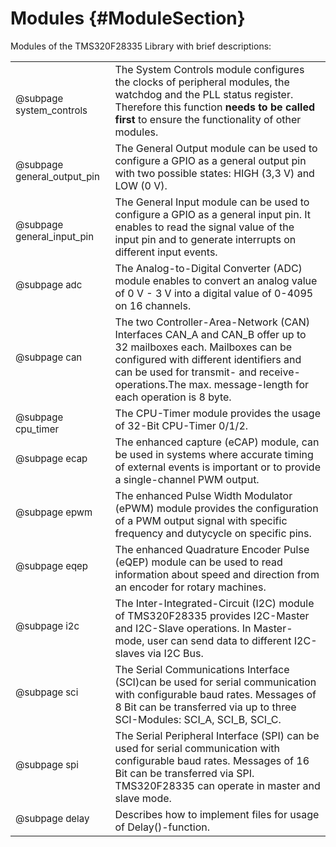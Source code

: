 Modules {#ModuleSection}
===============

<div class="contents">
<div class="textblock">Modules of the TMS320F28335 Library with brief descriptions:</div><div class="directory">
<table class="directory">
<tr id="row_0_" class="even">
    <td class="entry">
    <div class="el" style="font-size:15px; height: 25px;">@subpage system_controls</div>
    </td>
    <td class="desc">The System Controls module configures the clocks of peripheral modules, the watchdog and the PLL status register. Therefore this function <b>needs to be called first</b> to ensure the functionality of other modules.</td>
</tr>
    <tr id="row_1_">
    <td class="entry">
    <div class="el" style="font-size:15px; height: 25px;">@subpage general_output_pin</div>
    </td>
    <td class="desc">The General Output module can be used to configure a GPIO as a general output pin with two possible states: HIGH (3,3 V) and LOW (0 V).</td>
</tr>
<tr id="row_2_" class="even">
    <td class="entry"><div class="el" style="font-size:15px; height: 25px;">@subpage general_input_pin</div>
    </td>
    <td class="desc">The General Input module can be used to configure a GPIO as a general input pin. It enables to read the signal value of the input pin and to generate interrupts on different input events.</td>
</tr>
<tr id="row_3_">
    <td class="entry">
    <div class="el" style="font-size:15px; height: 25px;">@subpage adc</div>
    </td>
    <td class="desc">The Analog-to-Digital Converter (ADC) module enables to convert an analog value of 0 V - 3 V into a digital value of 0-4095 on 16 channels.</td>
</tr>
<tr id="row_4_" class="even">
    <td class="entry">
    <div class="el" style="font-size:15px; height: 25px;">@subpage can</div>
    </td>
    <td class="desc">The two Controller-Area-Network (CAN) Interfaces CAN_A and CAN_B offer up to 32 mailboxes each. Mailboxes can be configured with different identifiers and can be used for transmit- and receive-operations.The max. message-length for each operation is 8 byte.</td>
</tr>
<tr id="row_5_">
    <td class="entry">
    <div class="el" style="font-size:15px; height: 25px;">@subpage cpu_timer</div>
    </td>
    <td class="desc">The CPU-Timer module provides the usage of 32-Bit CPU-Timer 0/1/2.</td>
</tr>
    <tr id="row_6_" class="even">
    <td class="entry">
    <div class="el" style="font-size:15px; height: 25px;">@subpage ecap</div>
    </td>
    <td class="desc">The enhanced capture (eCAP) module, can be used in systems where accurate
timing of external events is important or to provide a single-channel PWM output.</td>
</tr>
<tr id="row_7_">
    <td class="entry">
    <div class="el" style="font-size:15px; height: 25px;">@subpage epwm</div>
    </td>
    <td class="desc">The enhanced Pulse Width Modulator (ePWM) module provides the configuration of a PWM output signal with specific frequency and dutycycle on specific pins.</td>
</tr>
<tr id="row_8_" class="even">
    <td class="entry">
    <div class="el" style="font-size:15px; height: 25px;">@subpage eqep</div>
    </td>
    <td class="desc">The enhanced Quadrature Encoder Pulse (eQEP) module can be used to read information about speed and direction from an encoder for rotary machines.</td>
</tr>
<tr id="row_9_">
    <td class="entry">
    <div class="el" style="font-size:15px; height: 25px;">@subpage i2c</div></td>
    <td class="desc">The Inter-Integrated-Circuit (I2C) module of TMS320F28335 provides I2C-Master and I2C-Slave operations. In Master-mode, user can send data to different I2C-slaves via I2C Bus.
    </td>
</tr>
    <tr id="row_10_" class="even">
    <td class="entry">
    <div class="el" style="font-size:15px; height: 25px;">@subpage sci</div>
    </td>
    <td class="desc">The Serial Communications Interface (SCI)can be used for serial communication with configurable baud rates. Messages of 8 Bit can be transferred via up to three SCI-Modules: SCI_A, SCI_B, SCI_C.</td>
</tr>
<tr id="row_11_"><td class="entry">
    <div class="el" style="font-size:15px; height: 25px;">@subpage spi</div>
    </td>
    <td class="desc">The Serial Peripheral Interface (SPI) can be used for serial communication with configurable baud rates. Messages of 16 Bit can be transferred via SPI. TMS320F28335 can operate in master and slave mode.</td>
</tr>
</tr>
    <tr id="row_12_" class="even">
    <td class="entry">
    <div class="el" style="font-size:15px; height: 25px;">@subpage delay</div>
    </td>
    <td class="desc">Describes how to implement files for usage of Delay()-function.</td>
</tr>
</table>
</div><!-- directory -->
</div><!-- contents -->